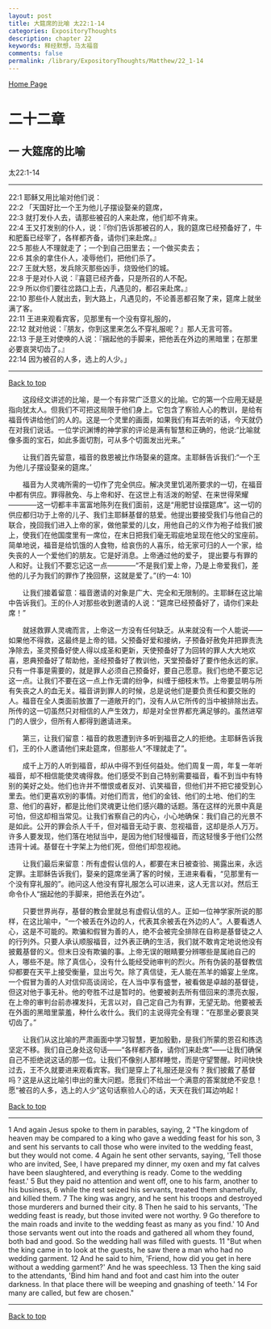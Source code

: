 ```yaml
---
layout: post
title: 大筵席的比喻 太22:1-14
categories: ExpositoryThoughts
description: chapter 22
keywords: 释经默想，马太福音
comments: false
permalink: /library/ExpositoryThoughts/Matthew/22_1-14
---
```

[ Home Page ]({{site.baseurl}}/index) <br>

<a name="0"></a>
# 二十二章 

## 一 大筵席的比喻

太22:1-14

***

22:1 耶稣又用比喻对他们说：<br>
22:2 「天国好比一个王为他儿子摆设娶亲的筵席，<br>
22:3 就打发仆人去，请那些被召的人来赴席，他们却不肯来。<br>
22:4 王又打发别的仆人，说：『你们告诉那被召的人，我的筵席已经预备好了，牛和肥畜已经宰了，各样都齐备，请你们来赴席。』<br>
22:5 那些人不理就走了；一个到自己田里去；一个做买卖去；<br>
22:6 其余的拿住仆人，凌辱他们，把他们杀了。<br>
22:7 王就大怒，发兵除灭那些凶手，烧毁他们的城。<br>
22:8 于是对仆人说：『喜筵已经齐备，只是所召的人不配。<br>
22:9 所以你们要往岔路口上去，凡遇见的，都召来赴席。』<br>
22:10 那些仆人就出去，到大路上，凡遇见的，不论善恶都召聚了来，筵席上就坐满了客。<br>
22:11 王进来观看宾客，见那里有一个没有穿礼服的，<br>
22:12 就对他说：『朋友，你到这里来怎么不穿礼服呢？』那人无言可答。<br>
22:13 于是王对使唤的人说：『捆起他的手脚来，把他丢在外边的黑暗里；在那里必要哀哭切齿了。』<br>
22:14 因为被召的人多，选上的人少。」<br>

***

[Back to top](#0)

&emsp;&emsp;这段经文讲述的比喻，是一个有非常广泛意义的比喻。它的第一个应用无疑是指向犹太人。但我们不可把这局限于他们身上。它包含了察验人心的教训，是给有福音传讲给他们的人的。这是一个灵里的画面，如果我们有耳去听的话，今天就仍在对我们说话。一位学识渊博的神学家的评论是满有智慧和正确的，他说:“比喻就像多面的宝石，如此多面切割，可从多个切面发出光来。”

&emsp;&emsp;让我们首先留意，福音的救恩被比作场娶亲的筵席。主耶稣告诉我们:“一个王为他儿子摆设娶亲的筵席。’

&emsp;&emsp;福音为人灵魂所需的一切作了完全供应。解决灵里饥渴所要求的一切，在福音中都有供应。罪得赦免、与上帝和好、在这世上有活泼的盼望、在来世得荣耀————这一切都丰丰富富地陈列在我们面前，这是“用肥甘设摆筵席”。这一切的供应都归功于上帝的儿子、我们主耶稣基督的慈爱。他提出要接受我们与他自己的联合，挽回我们进入上帝的家，做他蒙爱的儿女，用他自己的义作为袍子给我们披上，使我们在他国度里有一席位，在末日把我们毫无瑕疵地呈现在他父的宝座前。简单地说，福音是给饥饿的人食物，给哀伤的人喜乐，给无家可归的人一个家，给失丧的人一个爱他们的朋友。它是好消息。上帝通过他的爱子， 提出要与有罪的人和好。让我们不要忘记这一点————“不是我们爱上帝，乃是上帝爱我们，差他的儿子为我们的罪作了挽回祭，这就是爱了。”(约一4: 10)

&emsp;&emsp;让我们接着留意：福音邀请的对象是广大、完全和无限制的。主耶稣在这比喻中告诉我们。王的仆人对那些收到邀请的人说：“筵席已经预备好了，请你们来赴席！”

&emsp;&emsp;就拯救罪人灵魂而言，上帝这一方没有任何缺乏。从来就没有一个人能说——如果他不得救，这最终是上帝的错。父预备好爱和接纳，子预备好赦免并把罪责洗净除去，圣灵预备好使人得以成圣和更新，天使预备好了为回转的罪人大大地欢喜，恩典预备好了帮助他，圣经预备好了教训他，天堂预备好了要作他永远的家。只有一件事是需要的，就是罪人必须自己预备好，要自己愿意。我们也绝不要忘记这一点。让我们不要在这一点上作无谓的纷争，纠缠于细枝末节。上帝要显明与所有失丧之人的血无关。福音讲到罪人的时候，总是说他们是要负责任和要交账的人。福音在全人类面前放置了一道敞开的门，没有人从它所传的当中被排除出去。所传的这一切虽然只对相信的人产生效力，却是对全世界都充满足够的。虽然进窄门的人很少，但所有人都得到邀请进来。

&emsp;&emsp;第三，让我们留意：福音的救恩遭到许多听到福音之人的拒绝。主耶稣告诉我们，王的仆人邀请他们来赴筵席，但那些人“不理就走了”。

&emsp;&emsp;成千上万的人听到福音，却从中得不到任何益处。他们周复一周，年复一年听福音，却不相信能使灵魂得救。他们感受不到自己特别需要福音，看不到当中有特别的美好之处。他们也许并不憎恨或者反对、讥笑福音，但他们并不把它接受到心里去。他们更喜欢别的事情。对他们而言，他们的金钱、他们的土地、他们的生意、他们的喜好，都是比他们灵魂更让他们感兴趣的话题。落在这样的光景中真是可怕，但这却相当常见。让我们省察自己的内心，小心地确保：我们自己的光景不是如此。公开的罪会杀人千千，但对福音无动于衷、忽视福音，这却是杀人万万。许多人要发现，他们落在地狱当中，是因为他们轻慢福音，而这轻慢多于他们公然违背十诫。基督在十字架上为他们死，但他们却忽视祂。

&emsp;&emsp;让我们最后来留意：所有虚假认信的人，都要在末日被查验、揭露出来，永远定罪。主耶稣告诉我们，娶亲的筵席坐满了客的时候，王进来看看，“见那里有一个没有穿礼服的”。祂问这人他没有穿礼服怎么可以进来，这人无言以对。然后王命令仆人“捆起他的手脚来，把他丢在外边”。

&emsp;&emsp;只要世界尚存，基督的教会里就总有虚假认信的人。正如一位神学家所说的那样，在这比喻中，“一个被丢在外边的人，代表其余被丢在外边的人”。人要看透人心，这是不可能的。欺骗和假冒为善的人，绝不会被完全排除在自称是基督徒之人的行列外。只要人承认顺服福音，过外表正确的生活，我们就不敢肯定地说他没有披戴基督的义。但末日没有欺骗的事。上帝无误的眼睛要分辨哪些是属祂自己的人，哪些不是。除了真信心，没有什么能经受祂审判的烈火。所有伪装的基督教信仰都要在天平上接受衡量，显出亏欠。除了真信徒，无人能在羔羊的婚宴上坐席。一个假冒为善的人对信仰高谈阔论，在人当中享有盛誉，被看做是卓越的基督徒，但这对他于事无补。他的夸胜不过是暂时的。他要被剥去所有借回来的漂亮衣服，在上帝的审判台前赤裸发抖，无言以对，自己定自己为有罪，无望无助。他要被丢在外面的黑暗里蒙羞，种什么收什么。我们的主说得完全有理：“在那里必要哀哭切齿了。”

&emsp;&emsp;让我们从这比喻的严肃画面中学习智慧，更加殷勤，是我们所蒙的恩召和拣选坚定不移。我们自己身处这句话——“各样都齐备，请你们来赴席”——让我们确保自己不拒绝说这话的那一位。让我们不像别人那样睡觉，而是守望警醒。时间快快过去，王不久就要进来观看宾客。我们是穿上了礼服还是没有？我们披戴了基督吗？这是从这比喻引申出的重大问题。愿我们不给出一个满意的答案就绝不安息！愿“被召的人多，选上的人少”这句话察验人心的话，天天在我们耳边响起！

[Back to top](#0)

***

1 And again Jesus spoke to them in parables, saying, 2 "The kingdom of heaven may be compared to a king who gave a wedding feast for his son, 3 and sent his servants to call those who were invited to the wedding feast, but they would not come. 4 Again he sent other servants, saying, 'Tell those who are invited, See, I have prepared my dinner, my oxen and my fat calves have been slaughtered, and everything is ready. Come to the wedding feast.' 5 But they paid no attention and went off, one to his farm, another to his business, 6 while the rest seized his servants, treated them shamefully, and killed them. 7 The king was angry, and he sent his troops and destroyed those murderers and burned their city. 8 Then he said to his servants, 'The wedding feast is ready, but those invited were not worthy. 9 Go therefore to the main roads and invite to the wedding feast as many as you find.' 10 And those servants went out into the roads and gathered all whom they found, both bad and good. So the wedding hall was filled with guests. 11 "But when the king came in to look at the guests, he saw there a man who had no wedding garment. 12 And he said to him, 'Friend, how did you get in here without a wedding garment?' And he was speechless. 13 Then the king said to the attendants, 'Bind him hand and foot and cast him into the outer darkness. In that place there will be weeping and gnashing of teeth.' 14 For many are called, but few are chosen."

***

[Back to top](#0)
